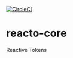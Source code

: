 [![CircleCI](https://circleci.com/gh/reactale/reacto-core/tree/master.svg?style=shield)](https://circleci.com/gh/reactale/reacto-core/tree/master)

# reacto-core
Reactive Tokens
